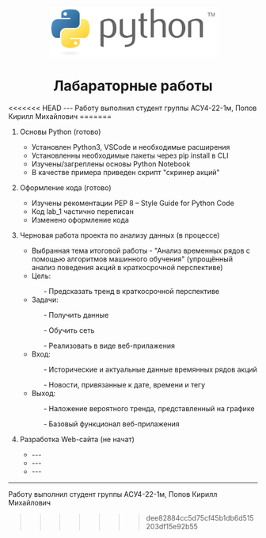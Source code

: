 <p align="center"> <img src="./.logo/Python_logo.png" height="100"/>
<h1 align="center">Лабараторные работы</h1>
<<<<<<< HEAD
---
Работу выполнил студент группы АСУ4-22-1м, Попов Кирилл Михайлович
=======

1) Основы Python (готово)
      <ul>
       <li>Установлен Python3, VSCode и необходимые расширения</li>
       <li>Установленны необходимые пакеты через pip install в CLI</li>
       <li>Изучены/загреплены основы Python Notebook</li>
       <li>В качестве примера приведен скрипт "скринер акций"</li>
      </ul>

2) Оформление кода (готово)
      <ul>
       <li>Изучены рекоментации PEP 8 – Style Guide for Python Code</li>
       <li>Код lab_1 частично переписан</li>
       <li>Изменено оформление кода</li>
      </ul>

3) Черновая работа проекта по анализу данных (в процессе)
      <ul>
       <li>Выбранная тема итоговой работы - "Анализ временных рядов с помощью алгоритмов машинного обучения" (упрощённый анализ поведения акций в краткосрочной перспективе) </li>
       <li>Цель:</li>
            <ol>- Предсказать тренд в краткосрочной перспективе</ol>
       <li>Задачи:</li>
             <ol>- Получить данные</ol>
             <ol>- Обучить сеть</ol>
             <ol>- Реализовать в виде веб-прилажения</ol>
       <li>Вход:</li>
             <ol>- Исторические и актуальные данные времянных рядов акций</ol>
             <ol>- Новости, привязанные к дате, времени и тегу</ol>
       <li>Выход:</li>
             <ol>- Наложение вероятного тренда, представленный на графике</ol>
             <ol>- Базовый функционал веб-прилажения</ol>
      </ul>
      
4) Разработка Web-сайта (не начат)
      <ul>
       <li>---</li>
       <li>---</li>
       <li>---</li>
      </ul>
---
Работу выполнил студент группы АСУ4-22-1м, Попов Кирилл Михайлович
>>>>>>> dee82884cc5d75cf45b1db6d515203df15e92b55
